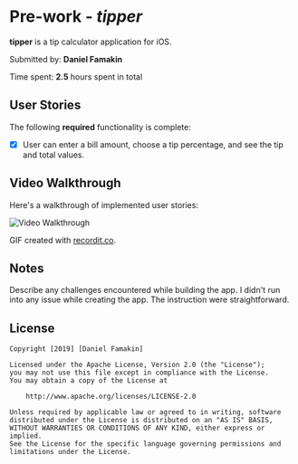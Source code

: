 # Pre-work - *tipper*

**tipper** is a tip calculator application for iOS.

Submitted by: **Daniel Famakin**

Time spent: **2.5** hours spent in total

## User Stories

The following **required** functionality is complete:

* [X] User can enter a bill amount, choose a tip percentage, and see the tip and total values.

## Video Walkthrough 

Here's a walkthrough of implemented user stories:

<img src='https://recordit.co/Xhy8GlY1oc.gif' title='Video Walkthrough' width='' alt='Video Walkthrough' />

GIF created with [recordit.co](http://www.recordit.co).

## Notes

Describe any challenges encountered while building the app.
I didn't run into any issue while creating the app. The instruction were straightforward.

## License

    Copyright [2019] [Daniel Famakin]

    Licensed under the Apache License, Version 2.0 (the "License");
    you may not use this file except in compliance with the License.
    You may obtain a copy of the License at

        http://www.apache.org/licenses/LICENSE-2.0

    Unless required by applicable law or agreed to in writing, software
    distributed under the License is distributed on an "AS IS" BASIS,
    WITHOUT WARRANTIES OR CONDITIONS OF ANY KIND, either express or implied.
    See the License for the specific language governing permissions and
    limitations under the License.
